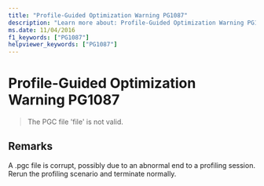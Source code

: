 ```yaml
---
title: "Profile-Guided Optimization Warning PG1087"
description: "Learn more about: Profile-Guided Optimization Warning PG1087"
ms.date: 11/04/2016
f1_keywords: ["PG1087"]
helpviewer_keywords: ["PG1087"]
---
```

# Profile-Guided Optimization Warning PG1087

> The PGC file 'file' is not valid.

## Remarks

A .pgc file is corrupt, possibly due to an abnormal end to a profiling session.  Rerun the profiling scenario and terminate normally.
